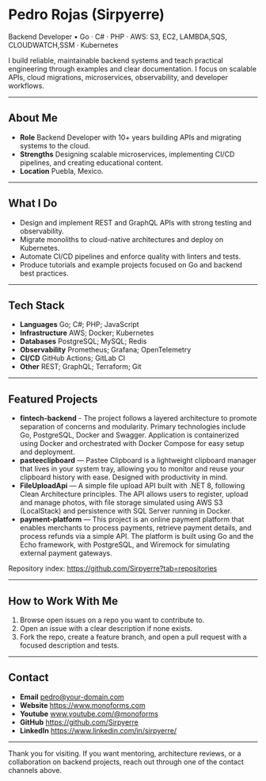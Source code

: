 # Pedro Rojas (Sirpyerre)

Backend Developer • Go · C# · PHP · AWS: S3, EC2, LAMBDA,SQS, CLOUDWATCH,SSM · Kubernetes

I build reliable, maintainable backend systems and teach practical engineering through examples and clear documentation. I focus on scalable APIs, cloud migrations, microservices, observability, and developer workflows.

---

## About Me
- **Role** Backend Developer with 10+ years building APIs and migrating systems to the cloud.  
- **Strengths** Designing scalable microservices, implementing CI/CD pipelines, and creating educational content.  
- **Location** Puebla, Mexico.
---

## What I Do
- Design and implement REST and GraphQL APIs with strong testing and observability.  
- Migrate monoliths to cloud-native architectures and deploy on Kubernetes.  
- Automate CI/CD pipelines and enforce quality with linters and tests.  
- Produce tutorials and example projects focused on Go and backend best practices.

---

## Tech Stack
- **Languages** Go; C#; PHP; JavaScript  
- **Infrastructure** AWS; Docker; Kubernetes  
- **Databases** PostgreSQL; MySQL; Redis  
- **Observability** Prometheus; Grafana; OpenTelemetry  
- **CI/CD** GitHub Actions; GitLab CI  
- **Other** REST; GraphQL; Terraform; Git

---

## Featured Projects
- **fintech-backend** - The project follows a layered architecture to promote separation of concerns and modularity. Primary technologies include Go, PostgreSQL, Docker and Swagger. Application is containerized using Docker and orchestrated with Docker Compose for easy setup and deployment.
- **pasteeclipboard** — Pastee Clipboard is a lightweight clipboard manager that lives in your system tray, allowing you to monitor and reuse your clipboard history with ease. Designed with productivity in mind.  
- **FileUploadApi** — A simple file upload API built with .NET 8, following Clean Architecture principles. The API allows users to register, upload and manage photos, with file storage simulated using AWS S3 (LocalStack) and persistence with SQL Server running in Docker.
- **payment-platform** — This project is an online payment platform that enables merchants to process payments, retrieve payment details, and process refunds via a simple API. The platform is built using Go and the Echo framework, with PostgreSQL, and Wiremock for simulating external payment gateways.

Repository index: https://github.com/Sirpyerre?tab=repositories

---

## How to Work With Me
1. Browse open issues on a repo you want to contribute to.  
2. Open an issue with a clear description if none exists.  
3. Fork the repo, create a feature branch, and open a pull request with a focused description and tests.

---

## Contact
- **Email** pedro@your-domain.com  
- **Website** https://www.monoforms.com  
- **Youtube** www.youtube.com/@monoforms 
- **GitHub** https://github.com/Sirpyerre  
- **LinkedIn** https://www.linkedin.com/in/sirpyerre/

---


Thank you for visiting. If you want mentoring, architecture reviews, or a collaboration on backend projects, reach out through one of the contact channels above.